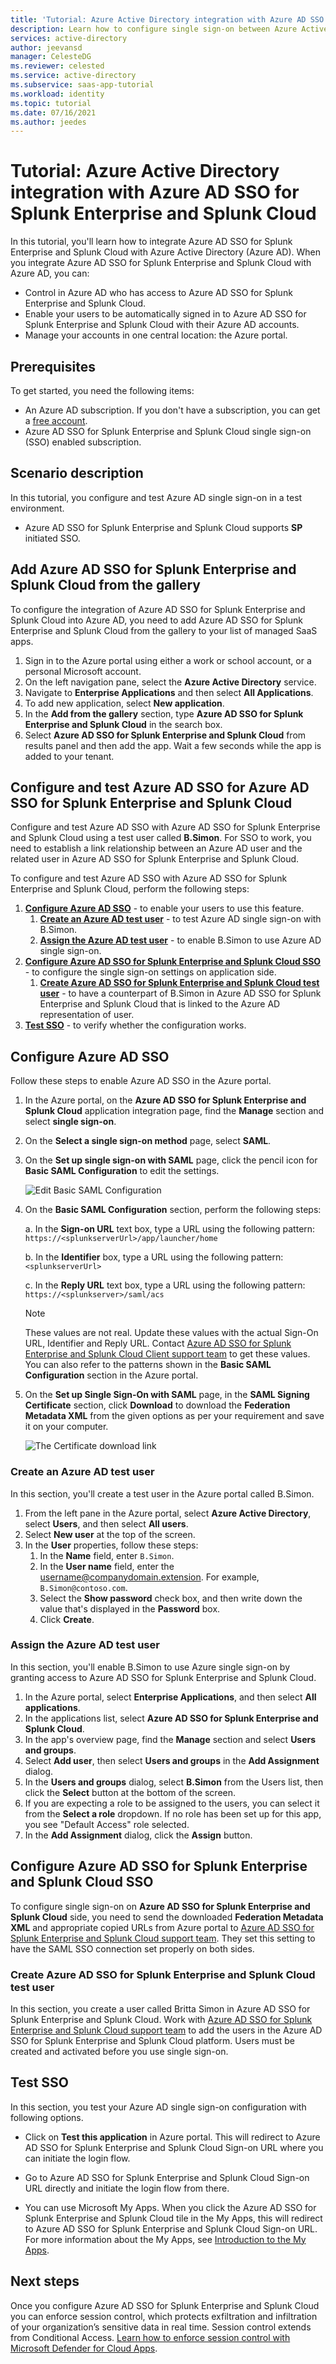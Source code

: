 ```yaml
---
title: 'Tutorial: Azure Active Directory integration with Azure AD SSO for Splunk Enterprise and Splunk Cloud | Microsoft Docs'
description: Learn how to configure single sign-on between Azure Active Directory and Azure AD SSO for Splunk Enterprise and Splunk Cloud.
services: active-directory
author: jeevansd
manager: CelesteDG
ms.reviewer: celested
ms.service: active-directory
ms.subservice: saas-app-tutorial
ms.workload: identity
ms.topic: tutorial
ms.date: 07/16/2021
ms.author: jeedes
---
```

# Tutorial: Azure Active Directory integration with Azure AD SSO for Splunk Enterprise and Splunk Cloud

In this tutorial, you'll learn how to integrate Azure AD SSO for Splunk Enterprise and Splunk Cloud with Azure Active Directory (Azure AD). When you integrate Azure AD SSO for Splunk Enterprise and Splunk Cloud with Azure AD, you can:

* Control in Azure AD who has access to Azure AD SSO for Splunk Enterprise and Splunk Cloud.
* Enable your users to be automatically signed in to Azure AD SSO for Splunk Enterprise and Splunk Cloud with their Azure AD accounts.
* Manage your accounts in one central location: the Azure portal.

## Prerequisites

To get started, you need the following items:

* An Azure AD subscription. If you don't have a subscription, you can get a [free account](https://azure.microsoft.com/free/).
* Azure AD SSO for Splunk Enterprise and Splunk Cloud single sign-on (SSO) enabled subscription.

## Scenario description

In this tutorial, you configure and test Azure AD single sign-on in a test environment.

* Azure AD SSO for Splunk Enterprise and Splunk Cloud supports **SP** initiated SSO.

## Add Azure AD SSO for Splunk Enterprise and Splunk Cloud from the gallery

To configure the integration of Azure AD SSO for Splunk Enterprise and Splunk Cloud into Azure AD, you need to add Azure AD SSO for Splunk Enterprise and Splunk Cloud from the gallery to your list of managed SaaS apps.

1. Sign in to the Azure portal using either a work or school account, or a personal Microsoft account.
1. On the left navigation pane, select the **Azure Active Directory** service.
1. Navigate to **Enterprise Applications** and then select **All Applications**.
1. To add new application, select **New application**.
1. In the **Add from the gallery** section, type **Azure AD SSO for Splunk Enterprise and Splunk Cloud** in the search box.
1. Select **Azure AD SSO for Splunk Enterprise and Splunk Cloud** from results panel and then add the app. Wait a few seconds while the app is added to your tenant.

## Configure and test Azure AD SSO for Azure AD SSO for Splunk Enterprise and Splunk Cloud

Configure and test Azure AD SSO with Azure AD SSO for Splunk Enterprise and Splunk Cloud using a test user called **B.Simon**. For SSO to work, you need to establish a link relationship between an Azure AD user and the related user in Azure AD SSO for Splunk Enterprise and Splunk Cloud.

To configure and test Azure AD SSO with Azure AD SSO for Splunk Enterprise and Splunk Cloud, perform the following steps:

1. **[Configure Azure AD SSO](#configure-azure-ad-sso)** - to enable your users to use this feature.
    1. **[Create an Azure AD test user](#create-an-azure-ad-test-user)** - to test Azure AD single sign-on with B.Simon.
    1. **[Assign the Azure AD test user](#assign-the-azure-ad-test-user)** - to enable B.Simon to use Azure AD single sign-on.
1. **[Configure Azure AD SSO for Splunk Enterprise and Splunk Cloud SSO](#configure-azure-ad-sso-for-splunk-enterprise-and-splunk-cloud-sso)** - to configure the single sign-on settings on application side.
    1. **[Create Azure AD SSO for Splunk Enterprise and Splunk Cloud test user](#create-azure-ad-sso-for-splunk-enterprise-and-splunk-cloud-test-user)** - to have a counterpart of B.Simon in Azure AD SSO for Splunk Enterprise and Splunk Cloud that is linked to the Azure AD representation of user.
1. **[Test SSO](#test-sso)** - to verify whether the configuration works.

## Configure Azure AD SSO

Follow these steps to enable Azure AD SSO in the Azure portal.

1. In the Azure portal, on the **Azure AD SSO for Splunk Enterprise and Splunk Cloud** application integration page, find the **Manage** section and select **single sign-on**.
1. On the **Select a single sign-on method** page, select **SAML**.
1. On the **Set up single sign-on with SAML** page, click the pencil icon for **Basic SAML Configuration** to edit the settings.

   ![Edit Basic SAML Configuration](common/edit-urls.png)

4. On the **Basic SAML Configuration** section, perform the following steps:

    a. In the **Sign-on URL** text box, type a URL using the following pattern:
    `https://<splunkserverUrl>/app/launcher/home`

    b. In the **Identifier** box, type a URL using the following pattern:
    `<splunkserverUrl>`

    c. In the **Reply URL** text box, type a URL using the following pattern:
    `https://<splunkserver>/saml/acs`

	> [!NOTE]
	> These values are not real. Update these values with the actual Sign-On URL, Identifier and Reply URL. Contact [Azure AD SSO for Splunk Enterprise and Splunk Cloud Client support team](https://www.splunk.com/en_us/about-splunk/contact-us.html) to get these values. You can also refer to the patterns shown in the **Basic SAML Configuration** section in the Azure portal.

5. On the **Set up Single Sign-On with SAML** page, in the **SAML Signing Certificate** section, click **Download** to download the **Federation Metadata XML** from the given options as per your requirement and save it on your computer.

	![The Certificate download link](common/metadataxml.png)

### Create an Azure AD test user

In this section, you'll create a test user in the Azure portal called B.Simon.

1. From the left pane in the Azure portal, select **Azure Active Directory**, select **Users**, and then select **All users**.
1. Select **New user** at the top of the screen.
1. In the **User** properties, follow these steps:
   1. In the **Name** field, enter `B.Simon`.  
   1. In the **User name** field, enter the username@companydomain.extension. For example, `B.Simon@contoso.com`.
   1. Select the **Show password** check box, and then write down the value that's displayed in the **Password** box.
   1. Click **Create**.

### Assign the Azure AD test user

In this section, you'll enable B.Simon to use Azure single sign-on by granting access to Azure AD SSO for Splunk Enterprise and Splunk Cloud.

1. In the Azure portal, select **Enterprise Applications**, and then select **All applications**.
1. In the applications list, select **Azure AD SSO for Splunk Enterprise and Splunk Cloud**.
1. In the app's overview page, find the **Manage** section and select **Users and groups**.
1. Select **Add user**, then select **Users and groups** in the **Add Assignment** dialog.
1. In the **Users and groups** dialog, select **B.Simon** from the Users list, then click the **Select** button at the bottom of the screen.
1. If you are expecting a role to be assigned to the users, you can select it from the **Select a role** dropdown. If no role has been set up for this app, you see "Default Access" role selected.
1. In the **Add Assignment** dialog, click the **Assign** button.

## Configure Azure AD SSO for Splunk Enterprise and Splunk Cloud SSO

  To configure single sign-on on **Azure AD SSO for Splunk Enterprise and Splunk Cloud** side, you need to send the downloaded **Federation Metadata XML** and appropriate copied URLs from Azure portal to [Azure AD SSO for Splunk Enterprise and Splunk Cloud support team](https://www.splunk.com/en_us/about-splunk/contact-us.html). They set this setting to have the SAML SSO connection set properly on both sides.

### Create Azure AD SSO for Splunk Enterprise and Splunk Cloud test user

In this section, you create a user called Britta Simon in Azure AD SSO for Splunk Enterprise and Splunk Cloud. Work with [Azure AD SSO for Splunk Enterprise and Splunk Cloud support team](https://www.splunk.com/en_us/about-splunk/contact-us.html) to add the users in the Azure AD SSO for Splunk Enterprise and Splunk Cloud platform. Users must be created and activated before you use single sign-on.

## Test SSO

In this section, you test your Azure AD single sign-on configuration with following options. 

* Click on **Test this application** in Azure portal. This will redirect to Azure AD SSO for Splunk Enterprise and Splunk Cloud Sign-on URL where you can initiate the login flow. 

* Go to Azure AD SSO for Splunk Enterprise and Splunk Cloud Sign-on URL directly and initiate the login flow from there.

* You can use Microsoft My Apps. When you click the Azure AD SSO for Splunk Enterprise and Splunk Cloud tile in the My Apps, this will redirect to Azure AD SSO for Splunk Enterprise and Splunk Cloud Sign-on URL. For more information about the My Apps, see [Introduction to the My Apps](https://support.microsoft.com/account-billing/sign-in-and-start-apps-from-the-my-apps-portal-2f3b1bae-0e5a-4a86-a33e-876fbd2a4510).

## Next steps

Once you configure Azure AD SSO for Splunk Enterprise and Splunk Cloud you can enforce session control, which protects exfiltration and infiltration of your organization’s sensitive data in real time. Session control extends from Conditional Access. [Learn how to enforce session control with Microsoft Defender for Cloud Apps](/cloud-app-security/proxy-deployment-any-app).
